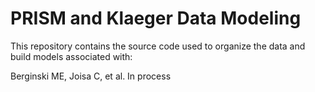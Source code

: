# PRISM and Klaeger Data Modeling

This repository contains the source code used to organize the data and build models associated with:

Berginski ME, Joisa C, et al. In process

